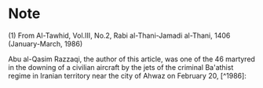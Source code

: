 Note
====

(1) From Al-Tawhid, Vol.III, No.2, Rabi al-Thani-Jamadi al-Thani, 1406
(January-March, 1986)

Abu al-Qasim Razzaqi, the author of this article, was one of the 46
martyred in the downing of a civilian aircraft by the jets of the
criminal Ba'athist regime in Iranian territory near the city of Ahwaz on
February 20, [^1986]:


